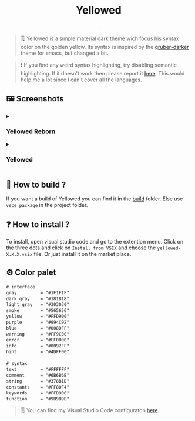 <h1 align="center">
    Yellowed
</h1>

<div align="center">
    <img src="https://img.shields.io/visual-studio-marketplace/r/gael-lopes-da-silva.yellowed?style=for-the-badge&labelColor=000000" alt="">
    <img src="https://img.shields.io/visual-studio-marketplace/d/gael-lopes-da-silva.yellowed?style=for-the-badge&labelColor=000000" alt="">
    <img src="https://img.shields.io/visual-studio-marketplace/v/gael-lopes-da-silva.yellowed?style=for-the-badge&labelColor=000000" alt="">
    <a href="./LICENSE.md">
        <img src="https://img.shields.io/badge/license-BSD%203--Clause-blue?style=for-the-badge&labelColor=000000" alt="">
    </a>
    <a href="https://vscodethemes.com/e/gael-lopes-da-silva.yellowed/yellowed-reborn?language=javascript">
        <img src="https://img.shields.io/badge/preview-click_here_to_see_a_web_preview-blue?style=for-the-badge&labelColor=000000" alt="">
    </a>
</div>

<!-- > [!NOTE] -->
> 🗒️
> Yellowed is a simple material dark theme wich focus his syntax color on the golden yellow. Its syntax is inspired by the [gruber-darker](https://github.com/rexim/gruber-darker-theme) theme for emacs, but changed a bit.

<!-- > [!IMPORTANT] -->
> ❗
> If you find any weird syntax highlighting, try disabling semantic highlighting. If it doesn't work then please report it [here](https://github.com/Gael-Lopes-Da-Silva/YellowedVSCode/issues/new/choose). This would help me a lot since I can't cover all the languages.

## 🖼️ Screenshots
<details> <summary> <h3>Yellowed Reborn</h3> </summary>
![](./screenshots/yellowed_reborn_1.png)
![](./screenshots/yellowed_reborn_2.png)
</details>

<details> <summary> <h3>Yellowed</h3> </summary>
![](./screenshots/yellowed_1.png)
![](./screenshots/yellowed_2.png)
</details>


## 🧱 How to build ?
If you want a build of Yellowed you can find it in the [build](./build/) folder. Else use `vsce package` in the project folder.

## ❓ How to install ?
To install, open visual studio code and go to the extention menu. Click on the three dots and click on `Install from VSIX` and choose the `yellowed-X.X.X.vsix` file. Or just install it on the market place.

## ⚙️ Color palet
~~~
# interface
gray         = "#1F1F1F"
dark_gray    = "#181818"
light_gray   = "#303030"
smoke        = "#565656"
yellow       = "#FFD900"
purple       = "#994C92"
blue         = "#008DFF"
warning      = "#FF9C00"
error        = "#FF0000"
info         = "#0092FF"
hint         = "#4DFF00"

# syntax
text         = "#FFFFFF"
comment      = "#6B6B6B"
string       = "#378B1D"
constants    = "#FF80F4"
keywords     = "#FFD900"
function     = "#9B9B9B"
~~~

<!-- > [!NOTE] -->
> 🗒️
> You can find my Visual Studio Code configuraton [here](https://github.com/Gael-Lopes-Da-Silva/MyVscodeConfig).
